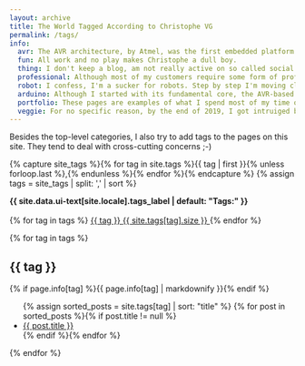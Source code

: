 ```yaml
---
layout: archive
title: The World Tagged According to Christophe VG
permalink: /tags/
info:
  avr: The AVR architecture, by Atmel, was the first embedded platform I encountered when I entered the hardware space. A lot of my first steps involved this series of MCUs.
  fun: All work and no play makes Christophe a dull boy.
  thing: I don't keep a blog, am not really active on so called social networks, but I sometimes feel the need to write down my very personal opinion about _things_.
  professional: Although most of my customers require some form of professional discretion about their projects. Sometimes I can share some abstract information.
  robot: I confess, I'm a sucker for robots. Step by step I'm moving closer to the point where I'm able to design and build my very own robot.
  arduino: Although I started with its fundamental core, the AVR-based microcontrollers, Arduino and I cross paths now and then.
  portfolio: These pages are examples of what I spend most of my time on. It contains projects and activities, both commercial and pro-bono.
  veggie: For no specific reason, by the end of 2019, I got intruiged by vegetarian cooking. For no other reason it deserves its own tag ;-)
---
```


Besides the top-level categories, I also try to add tags to the pages on this site. They tend to deal with cross-cutting concerns ;-)

{% capture site_tags %}{% for tag in site.tags %}{{ tag | first }}{% unless forloop.last %},{% endunless %}{% endfor %}{% endcapture %}
{% assign tags = site_tags | split: ',' | sort %}
 
<div id="tags">
  <strong>
    <i class="fa fa-fw fa-tags" aria-hidden="true"></i>
    {{ site.data.ui-text[site.locale].tags_label | default: "Tags:" }}
  </strong>
  <br><br>
  <span itemprop="keywords">
    {% for tag in tags %}
      <a href="#{{ tag | cgi_escape }}" class="page__taxonomy-item">
        {{ tag }}
        <span>{{ site.tags[tag].size }}</span>
      </a>
    {% endfor %}
  </span>
 
  {% for tag in tags %}
  <h2 id="{{ tag | cgi_escape }}">{{ tag }}</h2>
  {% if page.info[tag] %}{{ page.info[tag] | markdownify }}{% endif %}
  <ul class="posts">
    {% assign sorted_posts = site.tags[tag] | sort: "title" %}
    {% for post in sorted_posts %}{% if post.title != null %}
    <li><a href="{{ post.url }}">{{ post.title }}</a></li>
    {% endif %}{% endfor %}
  </ul>
  {% endfor %}
</div>
